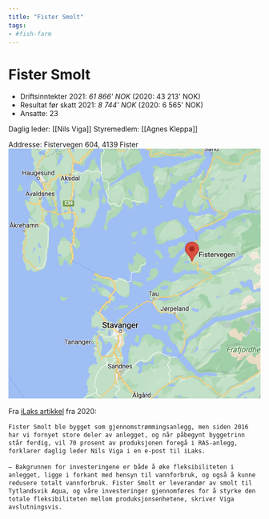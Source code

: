 ```yaml
---
title: "Fister Smolt"
tags:
- #fish-farm
---
```

# Fister Smolt
- Driftsinntekter 2021: _61 866' NOK_ (2020: 43 213' NOK)
- Resultat før skatt 2021: _8 744' NOK_ (2020: 6 565' NOK)
- Ansatte: 23

Daglig leder: [[Nils Viga]]
Styremedlem: [[Agnes Kleppa]]

Addresse: Fistervegen 604, 4139 Fister
![](attachments/Pasted%20image%2020220927130309.png)

Fra [iLaks artikkel](https://ilaks.no/fister-smolt-skal-bygge-nytt-ras-anlegg-til-35-millioner-kroner/) fra 2020:

	Fister Smolt ble bygget som gjennomstrømmingsanlegg, men siden 2016 har vi fornyet store deler av anlegget, og når påbegynt byggetrinn står ferdig, vil 70 prosent av produksjonen foregå i RAS-anlegg, forklarer daglig leder Nils Viga i en e-post til iLaks.

	– Bakgrunnen for investeringene er både å øke fleksibiliteten i anlegget, ligge i forkant med hensyn til vannforbruk, og også å kunne redusere totalt vannforbruk. Fister Smolt er leverandør av smolt til Tytlandsvik Aqua, og våre investeringer gjennomføres for å styrke den totale fleksibiliteten mellom produksjonsenhetene, skriver Viga avslutningsvis.